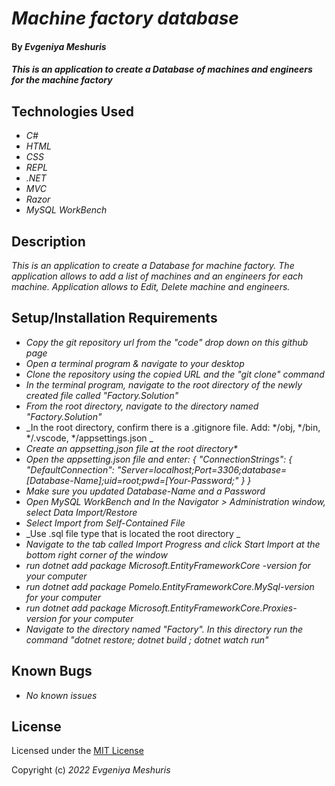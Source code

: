 # _Machine factory database_

#### By _Evgeniya Meshuris_

#### _This is an application to create a Database of machines and engineers for the machine factory_

## Technologies Used

* _C#_
* _HTML_
* _CSS_
* _REPL_
* _.NET_
* _MVC_
* _Razor_
* _MySQL WorkBench_

## Description

_This is an application to create a Database for machine factory. The application allows to add a list of machines and an engineers for each machine. Application allows to Edit, Delete machine and engineers._

## Setup/Installation Requirements

* _Copy the git repository url from the "code" drop down on this github page_
* _Open a terminal program & navigate to your desktop_
* _Clone the repository using the copied URL and the "git clone" command_
* _In the terminal program, navigate to the root directory of the newly created file called "Factory.Solution"_
* _From the root directory, navigate to the directory named "Factory.Solution"_
* _In the root directory, confirm there is a .gitignore file. Add: */obj, */bin, */.vscode, */appsettings.json _
* _Create an appsetting.json file at the root directory*_
* _Open the appsetting.json file and enter: { "ConnectionStrings": { "DefaultConnection": "Server=localhost;Port=3306;database=[Database-Name];uid=root;pwd=[Your-Password;" } }_
* _Make sure you updated Database-Name and a Password_
* _Open MySQL WorkBench and In the Navigator > Administration window, select Data Import/Restore_
* _Select Import from Self-Contained File_
* _Use .sql file type that is located the root directory _
* _Navigate to the tab called Import Progress and click Start Import at the bottom right corner of the window_
* _run dotnet add package Microsoft.EntityFrameworkCore -version for your computer_
* _run dotnet add package Pomelo.EntityFrameworkCore.MySql-version for your computer_
* _run dotnet add package Microsoft.EntityFrameworkCore.Proxies-version for your computer_
* _Navigate to the directory named "Factory". In this directory run the command "dotnet restore; dotnet build ; dotnet watch run"_

## Known Bugs

* _No known issues_


## License

Licensed under the [MIT License](LICENSE)

Copyright (c) _2022_ _Evgeniya Meshuris_